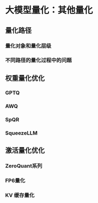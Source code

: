 # 大模型量化：其他量化


## 量化路径
### 量化对象和量化层级

### 不同路径的量化过程中的问题

## 权重量化优化
### GPTQ 

### AWQ 

### SpQR 

### SqueezeLLM

## 激活量化优化
### ZeroQuant系列

### FP6量化

### KV 缓存量化
